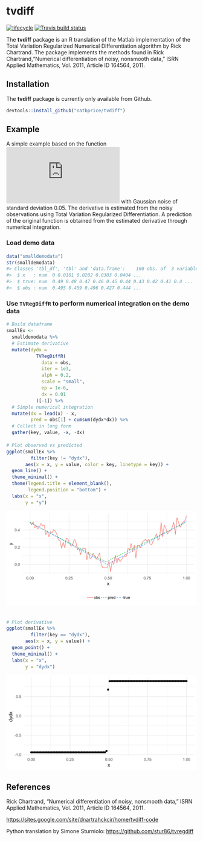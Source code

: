 
<!-- README.md is generated from README.Rmd. Please edit that file -->

# tvdiff

[![lifecycle](https://img.shields.io/badge/lifecycle-maturing-blue.svg)](https://www.tidyverse.org/lifecycle/#maturing)
[![Travis build
status](https://travis-ci.org/natbprice/tvdiff.svg?branch=master)](https://travis-ci.org/natbprice/tvdiff)

The **tvdiff** package is an R translation of the Matlab implementation
of the Total Variation Regularized Numerical Differentiation algorithm
by Rick Chartrand. The package implements the methods found in Rick
Chartrand,“Numerical differentiation of noisy, nonsmooth data,” ISRN
Applied Mathematics, Vol. 2011, Article ID 164564, 2011.

## Installation

The **tvdiff** package is currently only available from Github.

``` r
devtools::install_github("natbprice/tvdiff")
```

## Example

A simple example based on the function ![f(x) = \\mid x - 0.5
\\mid](https://latex.codecogs.com/png.latex?f%28x%29%20%3D%20%5Cmid%20x%20-%200.5%20%5Cmid
"f(x) = \\mid x - 0.5 \\mid") with Gaussian noise of standard deviation
0.05. The derivative is estimated from the noisy observations using
Total Variation Regularized Differentiation. A prediction of the
original function is obtained from the estimated derivative through
numerical integration.

### Load demo data

``` r
data("smalldemodata")
str(smalldemodata)
#> Classes 'tbl_df', 'tbl' and 'data.frame':    100 obs. of  3 variables:
#>  $ x   : num  0 0.0101 0.0202 0.0303 0.0404 ...
#>  $ true: num  0.49 0.48 0.47 0.46 0.45 0.44 0.43 0.42 0.41 0.4 ...
#>  $ obs : num  0.495 0.459 0.496 0.427 0.444 ...
```

### Use `TVRegDiffR` to perform numerical integration on the demo data

``` r
# Build dataframe
smallEx <-
  smalldemodata %>%
  # Estimate derivative
  mutate(dydx =
           TVRegDiffR(
             data = obs,
             iter = 1e3,
             alph = 0.2,
             scale = "small",
             ep = 1e-6,
             dx = 0.01
           )[-1]) %>% 
  # Simple numerical integration
  mutate(dx = lead(x) - x,
         pred = obs[1] + cumsum(dydx*dx)) %>% 
  # Collect in long form
  gather(key, value, -x, -dx)

# Plot observed vs predicted
ggplot(smallEx %>% 
         filter(key != "dydx"), 
       aes(x = x, y = value, color = key, linetype = key)) +
  geom_line() +
  theme_minimal() +
  theme(legend.title = element_blank(),
        legend.position = "bottom") +
  labs(x = "x",
       y = "y")
```

<img src= "./man/figures/README-unnamed-chunk-4-1.svg">

``` r

# Plot derivative
ggplot(smallEx %>% 
         filter(key == "dydx"), 
       aes(x = x, y = value)) +
  geom_point() +
  theme_minimal() +
  labs(x = "x",
       y = "dydx")
```

<img src= "./man/figures/README-unnamed-chunk-4-2.svg">

## References

Rick Chartrand, “Numerical differentiation of noisy, nonsmooth data,”
ISRN Applied Mathematics, Vol. 2011, Article ID 164564, 2011.

<https://sites.google.com/site/dnartrahckcir/home/tvdiff-code>

Python translation by Simone Sturniolo:
<https://github.com/stur86/tvregdiff>
